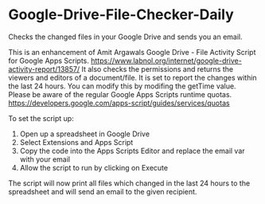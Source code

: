 # Google-Drive-File-Checker-Daily
Checks the changed files in your Google Drive and sends you an email.



This is an enhancement of Amit Argawals Google Drive - File Activity Script for Google Apps Scripts. 
https://www.labnol.org/internet/google-drive-activity-report/13857/
It also checks the permissions and returns the viewers and editors of a document/file. 
It is set to report the changes within the last 24 hours. You can modify this by modifing the getTime value. 
Please be aware of the regular Google Apps Scripts runtime quotas. 
https://developers.google.com/apps-script/guides/services/quotas

To set the script up:
1. Open up a spreadsheet in Google Drive
2. Select Extensions and Apps Script
3. Copy the code into the Apps Scripts Editor and replace the email var with your email
4. Allow the script to run by clicking on Execute

The script will now print all files which changed in the last 24 hours to the spreadsheet and will send an email to the given recipient.

